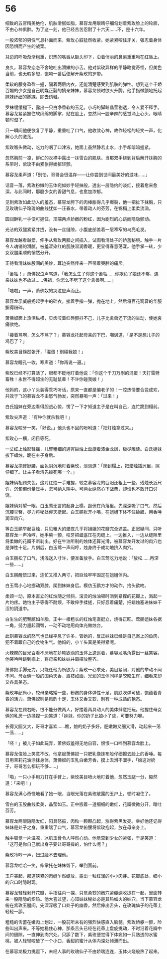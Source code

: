 # 56

细致的五官精美绝伦，肌肤滑腻如脂，慕容龙用眼睛仔细勾划着紫玫脸上的轮廓，不由心神俱醉。为了这一刻，他已经苦苦忍耐了十六天……不，是十六年。

一股浓郁的男性气息扑面而来，紫玫心脏猛然收紧。她紧紧咬住牙关，强忍着身体因恐惧而产生的战栗。

耳边的呼吸渐渐粗重，炽热的嘴唇从额头印下，沿着俏丽的鼻梁重重吻在红唇上。

良久，慕容龙恋恋不舍地吐出滑嫩的小舌。他对紫玫异样的平静略觉奇怪，但美色当前，也无暇多想，饱吻一番后便解开紫玫的罗带。

柔软的腰身盈盈一握，隔着两层内衣，还能清楚感受到肌肤的弹性。想到这个千娇百媚的少女是自己明媒正娶的嫡亲妹妹，慕容龙顿时欲火升腾。他手指微颤地托起妹妹纤细的脚踝，除去绣鞋。

罗袜缓缓褪下，露出一只白净香软的玉足。小巧的脚趾晶莹剔透，令人爱不释手。慕容龙紧紧握住软绵绵的脚掌，贴在脸上，忽然间一股辛辣的感觉涌上心头，眼睛顿时湿了。

只一瞬间他便恢复了平静，重重吐了口气，他收敛心神，故作轻松的轻笑一声，化解心头的激荡。

紫玫喉头微动，吃力的咽了口津液，她面上虽然静若止水，小手却暗暗握紧。

忽然胸前一凉，鲜红的衣襟中露出一抹雪白的肌肤。当那双手绕到背后解开抹胸的系带时，紫玫不由紧张得娇躯轻颤。

慕容龙柔声道：「别怕，哥哥会很温存——让你尝到世间最美妙的滋味……」

话音一落，紫玫粉嫩的玉体宛如妙手轻抹般，透出一层隐约的淡红，接着愈来愈深。与此同时，那股少女的香甜气息，也愈加浓郁。

见到紫玫如此动人的羞态，慕容龙胯下的肉棒胀得几乎爆裂，他一把扯下抹胸，只见玫瑰仙子玲珑的曲线犹如一汪春水，带着动人的芬芳，在锦榻上柔柔流淌。

圆润酥乳一手便可握住，顶端两点娇嫩的粉红，因为剧烈的心跳而隐隐颤动。

光洁的双腿紧紧并拢，没有一丝缝隙，小腹底部盖着一层窄窄的乌亮毛发。

慕容龙越看越爱，伸手从紫玫两膝之间插入，试图看清处子的娇羞秘境。触手一片令人魂销的滑腻，被羞涩染红的肌肤温润香暖，更显得春意荡漾。他手掌一转，少女双腿柔顺的悄然分开。

正待看清妹妹股间的美妙，耳边突然传来一声带着哭腔的痛斥。

「畜牲！」萧佛奴泣声骂道，「我怎么生了你这个畜牲……你欺负了娘还不够，连亲妹妹也不放过……佛祖，你怎么不劈了这个禽兽啊……」

「嗤啦」一声，萧佛奴的哭泣应声而止。

慕容龙示威般扬起手中的碎衣，接着手指一弹，抛在地上，然后将百花观音的华服撕得粉碎。

萧佛奴面上热泪纵横，贝齿咬着红唇颤抖不己，儿子比禽兽还下流的举动，使她哀痛欲绝。

「接着骂啊，怎么不骂了？」慕容龙托起母亲的下巴，嘲讽道，「是不是想儿子的鸡巴了？」

紫玫美目倏然张开，「混蛋！别碰我娘！」

慕容龙瞳孔一收，寒声道：「你再说一遍。」

紫玫已经不打算活了，眼都不眨地盯着他说：「你这个千刀万剐的混蛋！天打雷劈畜牲！永世不得超生的无耻鼠辈！不许你碰我娘！」

他妈的，这小丫头装得乖巧听话，原来一直都是骗老子的！一腔热情要合卺成欢，共效于飞的慕容龙不由怒气勃发，突然暴喝一声：「过来！」

白氏姐妹在旁边看得胆战心惊，愣了一下才知道主子是在叫自己，连忙跪到榻前。

紫玫尖声道：「有种你就杀我吧！」

慕容龙咬牙一笑，「好说。」他头也不回的吩咐道：「把灯烛拿过来。」

紫玫心一横，闭目等死。

一丈红上烛影轻摇，儿臂粗细的通宵巨烛上盘旋着漆金龙凤，极尽雕琢。白氏姐妹拔下蜡烛，跪在主子身后。

慕容龙抱臂挺腰，面色阴沉地盯着紫玫，淡淡道：「爬到榻上，把蜡烛插屄里，照仔细了。让主子看清先操死哪一个。」

姐妹俩相顾失色，这对红烛一手难握，较之慕容龙的巨阳还粗上一些，残烛长近尺许，沉甸甸份量压手，怎可纳入阴中。可两女纵然心下战栗，却谁也不敢开口讨饶。

姐妹俩对望一眼，白玉莺无言的起身上榻，跪伏在角落里。先深深吸了口气，然后沉腰举臀，尽力将秘处仰天挺起。白玉鹂张开小嘴，在姐姐下体不住舔舐，用香唾润湿肉穴。

等白玉鹂举起巨烛，只见粗大的蜡底几乎将姐姐的花瓣完全遮盖。正迟疑间，只听慕容龙一声冷哼，她手腕一颤，咬牙把蜡底压在肉缝上。一边推入，一边从缝隙里将柔嫩的花瓣不断剥出。好在牛油所制的烛体还算光滑，被慕容龙开发过的肉穴也是弹性十足。片刻后，白玉莺一声闷哼，烛身终于成功地挤入肉穴。

白玉鹂松了口气，浅浅送入寸许，便准备放手。白玉莺吃力地说：「放松……再深一些……」

白玉鹂醒悟过来，连忙又推入两寸，把巨烛牢牢固定在姐姐体内。

白玉莺小心地挪动双膝，爬到妹妹身后。模仿玉鹂方才的动作，抬头欲吻。

柔颈一动，原本直立的红烛随之倾斜，滚烫的烛油顿时淌到紧撑的花瓣上，溅起一片灼疼。她怕主子等得不耐烦，不敢伸手揉搓，只好忍着痛楚，把蜡烛塞进妹妹干涩的阴道中。

白生生的肥臀腻如羊脂，正中一根粗长的红烛笔直挺立，烧得正旺。莺鹂姐妹各据一角，努力翘起圆臀，一动不动地用肉体充做烛台。

此刻慕容龙的怒气也已经平息了许多，管她的，反正妹妹已经是自己案上的鱼肉，犯不着跟自己的食物生气。他妈的，小丫头真是美得紧呢。

火辣辣的目光百看不厌地在娇艳欲滴的玉体上逡巡着，慕容龙嘴角露出一丝笑容。他笑吟吟跳到榻上，将母亲和妹妹并肩摆放整齐。

萧佛奴手脚无力，只能任他为所欲为；紫玫一心求死，美目紧闭，对他的举动不闻不问。母女俩一般的国色天香，眉枝如画，光润的玉体同样是皎皎生辉，细看来却又各具美态。

紫玫年纪尚小，较母亲略矮一些，粉嫩的身体弹性十足，肌肤吹弹可破，饱蕴着青春的活力。萧佛奴则是风韵十足，玉体又香又软，别有一种成熟的艳态。

慕容龙左顾右盼，恨不能分做两人，好搂着两具动人的美体肆意把玩。他握住母女俩的乳房一边揉捏一边笑道：「妹妹，你的奶子比娘小了些，可要努力喔。

长得又圆又大，哥哥才喜欢……瞧，娘的奶子多好，肥嫩嫩又细又滑，动起来一荡一荡……」

「呸！」被儿子如此玩弄，萧佛奴羞得无地自容，恨恨一口啐到慕容龙脸上。

慕容龙俊脸上笑意不改，他拿起萧佛奴一只肥乳像抹布般仔细擦去脸上的香唾。每日用茉莉花油涂抹身体，萧佛奴的玉乳白嫩芳香，摸上去滑不溜手，「娘这对奶子，哥哥怎么都玩不够……」

「啪」一只小手用力打在手臂上，紫玫美目喷火地盯着他，忽然玉腿一分，毅然道：「来吧！」

慕容龙满心奇怪地看了她一眼，当眼光落在紫玫敞露的玉户上，顿时凝住了。

雪白的玉股曲线柔美，晶莹如玉。正中嵌着一道细细的嫩红，花瓣微微分开，暗吐芬芳。

慕容龙两眼隐隐发红，阳具怒振，肉粒一颗颗凸起，涨得紫黑发亮。幸好他还记得妹妹是处子之身，重重喘了口气，慕容龙俯腰将紫玫抱起，放在母亲身上。

触手顿觉一片温凉，冰肌玉骨令人呯然心动。他觉查到少女的紧张，于是笑道：「这可是你自己献出身子要让哥哥操的，怕什么呢？」

紫玫冷哼一声，扭过脸不去理他。

慕容龙哈哈一笑，伸掌托在妹妹臀下，举到面前。

玉户突起，那道狭紧的肉缝乍然绽放，露出一粒红润的小小肉芽。花瓣底处，细小的穴口时隐时现。

慕容龙轻轻剥开花瓣，手指往内一探，只觉柔软的嫩穴紧绷绷收拢在一起，里面转来一股隐隐的炽热。他大喜过望，心知妹妹秘处必是其热如火的妙穴。当下慕容龙俯在紫玫玉腿间，先深深吸了口处子的幽香，然后伸出舌头，在玫瑰仙子的花蒂上轻轻一舔。

粗糙的舌蕾在嫩肉上划过，一股前所未有的强烈快感直入脑髓。紫玫娇躯一颤，险些叫出声来。不等她稳住心神，那条舌头已经在花蒂上盘旋挑动，不时沿着花瓣中间的缝隙，一直伸到肉穴处。只舔了数下，紫玫便觉得下体宛如一只熟透的水蜜桃，被人轻轻咬破了一个小口，香甜的蜜汁从体内深处倾泄而出。

在慕容龙极力挑逗下，未经人事的玫瑰仙子不由娇喘连连，玉体火烧般热了起来。

